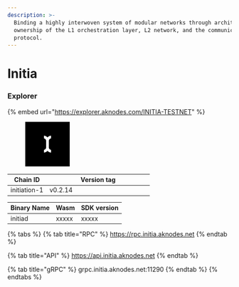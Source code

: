 ```yaml
---
description: >-
  Binding a highly interwoven system of modular networks through architectural
  ownership of the L1 orchestration layer, L2 network, and the communication
  protocol.
---
```


# Initia

### Explorer

{% embed url="https://explorer.aknodes.com/INITIA-TESTNET" %}

<figure><img src="../.gitbook/assets/ayyW6i94_400x400.jpg" alt="" width="100"><figcaption></figcaption></figure>





<table><thead><tr><th>Chain ID</th><th width="218.33333333333331">Version tag</th></tr></thead><tbody><tr><td>initiation-1 </td><td>v0.2.14</td></tr></tbody></table>



| Binary Name | Wasm  | SDK version |
| ----------- | ----- | ----------- |
| initiad     | xxxxx | xxxxx       |

{% tabs %}
{% tab title="RPC" %}
https://rpc.initia.aknodes.net
{% endtab %}

{% tab title="API" %}
https://api.initia.aknodes.net
{% endtab %}

{% tab title="gRPC" %}
grpc.initia.aknodes.net:11290
{% endtab %}
{% endtabs %}
